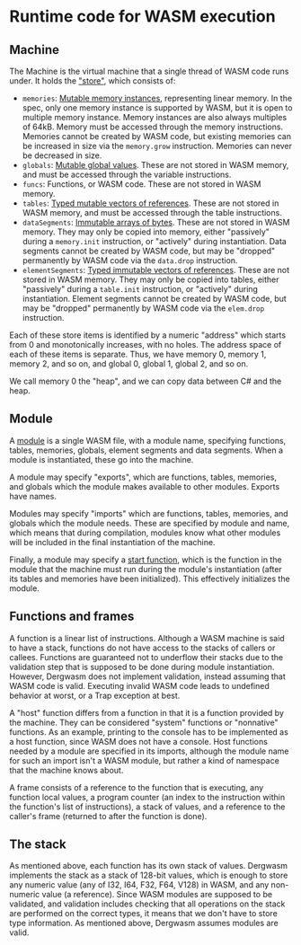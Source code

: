 # Runtime code for WASM execution

## Machine

The Machine is the virtual machine that a single thread of WASM code runs under. It holds the ["store"](https://webassembly.github.io/spec/core/exec/runtime.html#store), which consists of:

* `memories`: [Mutable memory instances](https://webassembly.github.io/spec/core/exec/runtime.html#memory-instances), representing linear memory. In the spec, only one memory instance is supported by WASM, but it is open to multiple memory instance. Memory instances are also always multiples of 64kB. Memory must be accessed through the memory instructions. Memories cannot be created by WASM code, but existing memories can be increased in size via the `memory.grow` instruction. Memories can never be decreased in size.
* `globals`: [Mutable global values](https://webassembly.github.io/spec/core/exec/runtime.html#global-instances). These are not stored in WASM memory, and must be accessed through the variable instructions.
* `funcs`: Functions, or WASM code. These are not stored in WASM memory.
* `tables`: [Typed mutable vectors of references](https://webassembly.github.io/spec/core/exec/runtime.html#data-instances). These are not stored in WASM memory, and must be accessed through the table instructions.
* `dataSegments`: [Immutable arrays of bytes](https://webassembly.github.io/spec/core/syntax/modules.html#data-segments). These are not stored in WASM memory. They may only be copied into memory, either "passively" during a `memory.init` instruction, or "actively" during instantiation. Data segments cannot be created by WASM code, but may be "dropped" permanently by WASM code via the `data.drop` instruction.
* `elementSegments`: [Typed immutable vectors of references](https://webassembly.github.io/spec/core/syntax/modules.html#element-segments). These are not stored in WASM memory. They may only be copied into tables, either "passively" during a `table.init` instruction, or "actively" during instantiation. Element segments cannot be created by WASM code, but may be "dropped" permanently by WASM code via the `elem.drop` instruction.

Each of these store items is identified by a numeric "address" which starts from 0 and monotonically increases, with no holes. The address space of each of these items is separate. Thus, we have memory 0, memory 1, memory 2, and so on, and global 0, global 1, global 2, and so on.

We call memory 0 the "heap", and we can copy data between C# and the heap.

## Module

A [module](https://webassembly.github.io/spec/core/syntax/modules.html#modules) is a single WASM file, with a module name, specifying functions, tables, memories, globals, element segments and data segments. When a module is instantiated, these go into the machine.

A module may specify "exports", which are functions, tables, memories, and globals which the module makes available to other modules. Exports have names.

Modules may specify "imports" which are functions, tables, memories, and globals which the module needs. These are specified by module and name, which means that during compilation, modules know what other modules will be included in the final instantiation of the machine.

Finally, a module may specify a [start function](https://webassembly.github.io/spec/core/syntax/modules.html#start-function), which is the function in the module that the machine must run during the module's instantiation (after its tables and memories have been initialized). This effectively initializes the module.

## Functions and frames

A function is a linear list of instructions. Although a WASM machine is said to have a stack, functions do not have access to the stacks of callers or callees. Functions are guaranteed not to underflow their stacks due to the validation step that is supposed to be done during module instantiation. However, Dergwasm does not implement validation, instead assuming that WASM code is valid. Executing invalid WASM code leads to undefined behavior at worst, or a Trap exception at best.

A "host" function differs from a function in that it is a function provided by the machine. They can be considered "system" functions or "nonnative" functions. As an example, printing to the console has to be implemented as a host function, since WASM does not have a console. Host functions needed by a module are specified in its imports, although the module name for such an import isn't a WASM module, but rather a kind of namespace that the machine knows about.

A frame consists of a reference to the function that is executing, any function local values, a program counter (an index to the instruction within the function's list of instructions), a stack of values, and a reference to the caller's frame (returned to after the function is done).

## The stack

As mentioned above, each function has its own stack of values. Dergwasm implements the stack as a stack of 128-bit values, which is enough to store any numeric value (any of I32, I64, F32, F64, V128) in WASM, and any non-numeric value (a reference). Since WASM modules are supposed to be validated, and validation includes checking that all operations on the  stack are performed on the correct types, it means that we don't have to store type information. As mentioned above, Dergwasm assumes modules are valid.
